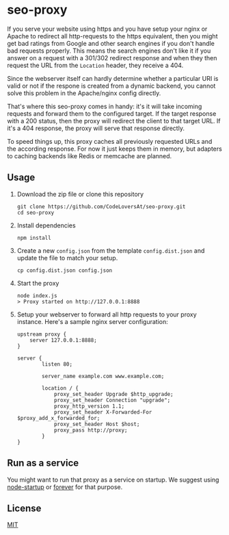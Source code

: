 # seo-proxy

If you serve your website using https and you have setup your nginx or Apache
to redirect all http-requests to the https equivalent, then you might get bad
ratings from Google and other search engines if you don't handle bad requests
properly. This means the search engines don't like it if you answer on a request
with a 301/302 redirect response and when they then request the URL from the
`Location` header, they receive a 404.

Since the webserver itself can hardly determine whether a particular URI
is valid or not if the respone is created from a dynamic backend, you cannot
solve this problem in the Apache/nginx config directly.

That's where this seo-proxy comes in handy: it's it will take incoming requests
and forward them to the configured target. If the target response with a 200
status, then the proxy will redirect the client to that target URL.
If it's a 404 response, the proxy will serve that response directly.

To speed things up, this proxy caches all previously requested URLs and the
according response. For now it just keeps them in memory, but adapters to caching backends like Redis or memcache are planned.

## Usage

1. Download the zip file or clone this repository

    ```shell
    git clone https://github.com/CodeLoversAt/seo-proxy.git
    cd seo-proxy
    ```
    
2. Install dependencies

    ```shell
    npm install
    ```

3. Create a new `config.json` from the template `config.dist.json` and update the file to match your setup.

    ```shell
    cp config.dist.json config.json
    ```
    
4. Start the proxy

   ```shell
   node index.js
   > Proxy started on http://127.0.0.1:8888
   ```
   
5. Setup your webserver to forward all http requests to your proxy instance. Here's a sample nginx server configuration:

    ```shell
    upstream proxy {
	    server 127.0.0.1:8888;
	}

	server {
	        listen 80;
	        
	        server_name example.com www.example.com;

	        location / {
	            proxy_set_header Upgrade $http_upgrade;
	            proxy_set_header Connection "upgrade";
	            proxy_http_version 1.1;
	            proxy_set_header X-Forwarded-For $proxy_add_x_forwarded_for;
	            proxy_set_header Host $host;
	            proxy_pass http://proxy;
	        }
	}
    ```

## Run as a service

You might want to run that proxy as a service on startup. We suggest using [node-startup](https://github.com/chovy/node-startup) or [forever](https://github.com/foreverjs/forever) for that purpose.

## License

[MIT](LICENSE)
